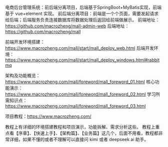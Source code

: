 
电商后台管理系统：前后端分离项目，后端基于SpringBoot+MyBatis实现，前端基于 vue+element 实现。
前后端分离项目：前端是一个个页面，需要发起请求给后端；后端服务负责连接数据库将数据处理后返回给前端做展示。
前端地址：https://github.com/macrozheng/mall-admin-web
后端地址：https://github.com/macrozheng/mall

前端开发环境搭建：https://www.macrozheng.com/mall/start/mall_deploy_web.html
后端开发环境：https://www.macrozheng.com/mall/start/mall_deploy_windows.html#rabbitmq

架构及功能概览：https://www.macrozheng.com/mall/foreword/mall_foreword_01.html
核心功能演示：https://www.macrozheng.com/mall/foreword/mall_foreword_02.html
学习所需知识点：https://www.macrozheng.com/mall/foreword/mall_foreword_03.html

项目教程：https://www.macrozheng.com/

教程上有详细的环境搭建教程和项目演示，功能拆解、需求分析这些。
教程上重点看【序章】、【快速上手】、【架构篇】、【业务篇】这几个，后面不用看，教程都非常详细，如果不懂的或者不理解可以直接问 kimi 或者 deepseek ai 助手。
